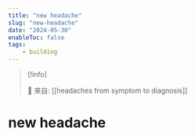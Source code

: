 ```yaml
---
title: "new headache"
slug: "new-headache"
date: "2024-05-30"
enableToc: false
tags:
    - building
---
```


> [!info]
>
> 🌱 來自: [[headaches from symptom to diagnosis]]

# new headache


